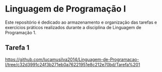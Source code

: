 # Linguagem de Programação I
Este repositório é dedicado ao armazenamento e organização das tarefas e exercícios práticos realizados durante a disciplina de Linguagem de Programação 1.
## Tarefa 1
 https://github.com/lucamusilva2014/Linguagem-de-Programacao-I/tree/c32d3991c24f3b271eb0a76221951e8c212e70bd/Tarefa%201
